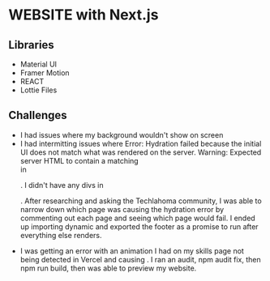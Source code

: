 # WEBSITE with Next.js

## Libraries
*  Material UI
*  Framer Motion
*  REACT
*  Lottie Files

## Challenges
*  I had issues where my background wouldn't show on screen
*  I had intermitting issues where Error: Hydration failed because the initial UI does not match what was rendered on the server.  Warning: Expected server HTML to contain a matching <div> in <p>.  I didn't have any divs in <p>.  After researching and asking the Techlahoma community, I was able to narrow down which page was causing the hydration error by commenting out each page and seeing which page would fail.  I ended up importing dynamic and exported the footer as a promise to run after everything else renders.
*  I was getting an error with an animation I had on my skills page not being detected in Vercel and causing . I ran an audit, npm audit fix, then npm run build, then was able to preview my website.


